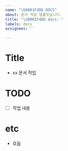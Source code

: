 ```yaml
---
name: "\U0001F4DD DOCS"
about: 문서 작업 템플릿입니다.
title: "\U0001F4DD docs: "
labels: docs
assignees: ''

---
```


# Title

- xx 문서 작업

# TODO

- [ ] 작업 내용

# etc

- 흐읍
